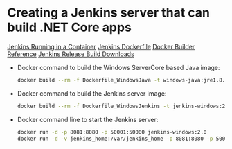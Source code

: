 # Creating a Jenkins server that can build .NET Core apps

[Jenkins Running in a Container](https://github.com/jenkinsci/docker/)
[Jenkins Dockerfile](https://github.com/jenkinsci/docker/blob/master/Dockerfile)
[Docker Builder Reference](https://docs.docker.com/engine/reference/builder)
[Jenkins Release Build Downloads](https://updates.jenkins-ci.org/download/war/)

* Docker command to build the Windows ServerCore based Java image:
  ```bash
  docker build --rm -f Dockerfile_WindowsJava -t windows-java:jre1.8.0_91 .
   ```

* Docker command to build the Jenkins server image:
  ```bash
  docker build --rm -f Dockerfile_WindowsJenkins -t jenkins-windows:2.0 .
   ```

* Docker command line to start the Jenkins server:
  ```bash
  docker run -d -p 8081:8080 -p 50001:50000 jenkins-windows:2.0
  docker run -d -v jenkins_home:/var/jenkins_home -p 8081:8080 -p 50001:50000 jenkins-windows:2.0
  ```